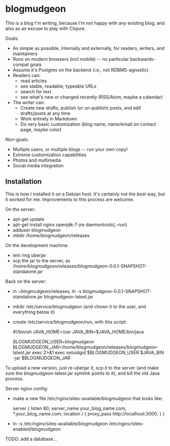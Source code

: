 blogmudgeon
===========

This is a blog I'm writing, because I'm not happy with any existing
blog, and also as an excuse to play with Clojure.

Goals:
- As simple as possible, internally and externally, for readers, writers, and maintainers
- Runs on modern browsers (incl mobile) -- no particular backwards-compat goals
- Assume it's Postgres on the backend (i.e., not RDBMS-agnostic)
- Readers can:
  - read articles
  - see stable, readable, typeable URLs
  - search for text
  - see what's new or changed recently (RSS/Atom, maybe a calendar)
- The writer can:
  - Create new drafts, publish (or un-publish) posts, and edit drafts/posts at any time
  - Work entirely in Markdown
  - Do very basic customization (blog name, name/email on contact page, maybe color)

Non-goals:
- Multiple users, or multiple blogs -- run your own copy!
- Extreme customization capabilities
- Photos and multimedia
- Social media integration


Installation
------------

This is how I installed it on a Debian host.  It's certainly not the
*best* way, but it worked for me.  Improvements to this process are
welcome.

On the server:
- apt-get update
- apt-get install nginx openjdk-7-jre daemontools{,-run}
- adduser blogmudgeon
- mkdir /home/blogmudgeon/releases

On the development machine:
- lein ring uberjar
- scp the jar to the server, as /home/blogmudgeon/releases/blogmudgeon-0.0.1-SNAPSHOT-standalone.jar

Back on the server:
- in ~blogmudgeon/releases, ln -s blogmudgeon-0.0.1-SNAPSHOT-standalone.jar blogmudgeon-latest.jar
- mkdir /etc/service/blogmudgeon (and chown it to the user, and everything below it)
- create /etc/service/blogmudgeon/run, with this script:

    #!/bin/sh
    JAVA_HOME=/usr
    JAVA_BIN=$JAVA_HOME/bin/java

    BLOGMUDGEON_USER=blogmudgeon
    BLOGMUDGEON_JAR=/home/blogmudgeon/releases/blogmudgeon-latest.jar
    exec 2>&1
    exec setuidgid $BLOGMUDGEON_USER $JAVA_BIN -jar $BLOGMUDGEON_JAR

To upload a new version, just re-uberjar it, scp it to the server (and
make sure the blogmudgeon-latest.jar symlink points to it), and kill
the old Java process.

Server nginx config:
- make a new file /etc/nginx/sites-available/blogmudgeon that looks like:

    server {
        listen 80;
        server_name your_blog_name.com, *.your_blog_name.com;
        location / {
            proxy_pass http://localhost:3000;
        }
    }
- ln -s /etc/nginx/sites-available/blogmudgeon /etc/nginx/sites-enabled/blogmudgeon

TODO: add a database...
